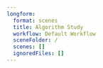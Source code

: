 ```yaml
---
longform:
  format: scenes
  title: Algorithm Study
  workflow: Default Workflow
  sceneFolder: /
  scenes: []
  ignoredFiles: []
---
```

